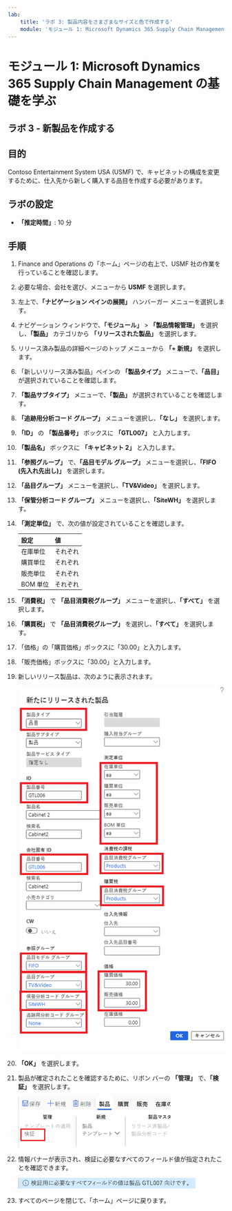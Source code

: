 ```yaml
---
lab:
    title: 'ラボ 3: 製品内容をさまざまなサイズと色で作成する'
    module: 'モジュール 1: Microsoft Dynamics 365 Supply Chain Management の基礎を学ぶ'
---
```


# モジュール 1: Microsoft Dynamics 365 Supply Chain Management の基礎を学ぶ

## ラボ 3 - 新製品を作成する

## 目的

Contoso Entertainment System USA (USMF) で、キャビネットの構成を変更するために、仕入先から新しく購入する品目を作成する必要があります。

## ラボの設定

   - **「推定時間」**: 10 分

## 手順

1. Finance and Operations の「ホーム」ページの右上で、USMF 社の作業を行っていることを確認します。

1. 必要な場合、会社を選び、メニューから **USMF** を選択します。

1. 左上で、**「ナビゲーション ペインの展開」** ハンバーガー メニューを選択します。

1. ナビゲーション ウィンドウで、**「モジュール」** > **「製品情報管理」** を選択し、**「製品」** カテゴリから **「リリースされた製品」** を選択します。

1. リリース済み製品の詳細ページのトップ メニューから **「+ 新規」** を選択します。

1. 「新しいリリース済み製品」ペインの **「製品タイプ」** メニューで、**「品目」** が選択されていることを確認します。

1. **「製品サブタイプ」** メニューで、**「製品」** が選択されていることを確認します。

1. **「追跡用分析コード グループ」** メニューを選択し、**「なし」** を選択します。

1. **「ID」** の **「製品番号」** ボックスに **「GTL007」** と入力します。

1. **「製品名」** ボックスに **「キャビネット 2」** と入力します。

1. **「参照グループ」** で、**「品目モデル グループ」** メニューを選択し、**「FIFO (先入れ先出し)」** を選択します。

1. **「品目グループ」** メニューを選択し、**「TV&Video」** を選択します。

1. **「保管分析コード グループ」** メニューを選択し、**「SiteWH」** を選択します。

1. **「測定単位」** で、次の値が設定されていることを確認します。

    | **設定**| **値**|
    | :--- | :--- |
    | 在庫単位| それぞれ|
    | 購買単位| それぞれ|
    | 販売単位| それぞれ|
    | BOM 単位| それぞれ|

1. **「消費税」** で **「品目消費税グループ」** メニューを選択し、**「すべて」** を選択します。

1. **「購買税」** で **「品目消費税グループ」** を選択し、**「すべて」** を選択します。

1. 「価格」の「購買価格」ボックスに「30.00」と入力します。

1. 「販売価格」ボックスに「30.00」と入力します。

1. 新しいリリース製品は、次のように表示されます。

    ![完成した新しいリリース製品フォームを表示する画面の画像](./media/lp1-m2-new-release-product.png)

1. **「OK」** を選択します。

1. 製品が確定されたことを確認するために、リボン バーの **「管理」** で、**「検証」** を選択します。

    ![検証 が強調表示されたリボン バーを表示する画面の画像](./media/lp1-m2-validate-ribbon-bar.png)

1. 情報バナーが表示され、検証に必要なすべてのフィールド値が指定されたことを確認できます。

    ![すべての必須フィールドが検証されたという情報を通知する画面の画像](./media/lp1-m2-confirmation-of-validation.png)

1. すべてのページを閉じて、「ホーム」ページに戻ります。
